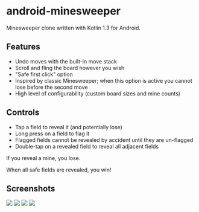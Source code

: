 # android-minesweeper

Minesweeper clone written with Kotlin 1.3 for Android.

## Features

- Undo moves with the built-in move stack
- Scroll and fling the board however you wish
- "Safe first click" option
- Inspired by classic Minesweeper; when this option is active you cannot lose before the second move
- High level of configurability (custom board sizes and mine counts)
 
## Controls

- Tap a field to reveal it (and potentially lose)
- Long press on a field to flag it
- Flagged fields cannot be revealed by accident until they are un-flagged
- Double-tap on a revealed field to reveal all adjacent fields

If you reveal a mine, you lose.

When all safe fields are revealed, you win!

## Screenshots

![](https://i.imgur.com/wKYUtmQ.png)
![](https://i.imgur.com/EXRAVLV.png)
![](https://i.imgur.com/xoa8KP8.png)
![](https://i.imgur.com/4kUnLjP.png)
